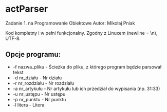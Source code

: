 ﻿# actParser

Zadanie 1. na Programowanie Obiektowe
Autor: Mikołaj Pniak

Kod kompletny i w pełni funkcjonalny.
Zgodny z Linuxem (newline = \n), UTF-8.

## Opcje programu:
*  -f nazwa_pliku    - Ścieżka do pliku, z którego program będzie parsował tekst
*  -d nr_działu      - Nr działu
*  -r nr_rozdziału   - Nr rozdziału
*  -a nr_artykułu    - Nr artykułu lub ich przedział do wypisania (np. 31:33)
*  -u nr_ustępu      - Nr ustępu
*  -p nr_punktu      - Nr punktu
*  -l litera         - Litera